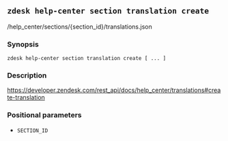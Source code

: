 ## `zdesk help-center section translation create`

/help_center/sections/{section_id}/translations.json

### Synopsis

    zdesk help-center section translation create [ ... ]

### Description

https://developer.zendesk.com/rest_api/docs/help_center/translations#create-translation

### Positional parameters

* `SECTION_ID`

